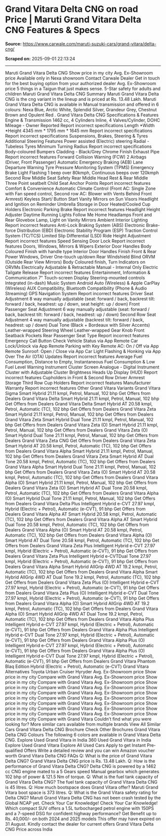 # Grand Vitara Delta CNG on road Price | Maruti Grand Vitara Delta CNG Features & Specs

**Source:** https://www.carwale.com/maruti-suzuki-cars/grand-vitara/delta-cng/

**Scraped on:** 2025-09-01 22:13:24

---

Maruti Grand Vitara Delta CNG
Show price in my city
Avg. Ex-Showroom price
Available only in Nexa showroom
Contact Carwale Dealer
Get in touch for the best buying option from your authorized dealer
Avg. Ex-Showroom price
5 things in a Taigun that just makes sense.
5-Star safety for adults and children
Maruti Grand Vitara Delta CNG Summary
Maruti Grand Vitara Delta CNG is the cng variant in the
lineup and is priced at Rs. 13.48 Lakh. Maruti Grand Vitara Delta CNG is available in Manual transmission and offered in 6 colours: Nexa Blue, Arctic White, Splendid Silver, Grandeur Grey, Chestnut Brown and Opulent Red .
Grand Vitara Delta CNG Specifications & Features
Engine & Transmission
1462 cc, 4 Cylinders Inline, 4 Valves/Cylinder, DOHC
Mileage - Owner Reported
Report incorrect specifications
Length *Width *Height
4345 mm * 1795 mm * 1645 mm
Report incorrect specifications
Report incorrect specifications
Suspensions, Brakes, Steering & Tyres
Additional Steering Features
Power assisted (Electric) steering
Radial - Tubeless Tyres
Minimum Turning Radius
Report incorrect specifications
Body-coloured Bumpers
Cladding - Black/Grey
Chrome Finish Exhaust Pipe
Report incorrect features
Forward Collision Warning (FCW)
2 Airbags (Driver, Front Passenger)
Automatic Emergency Braking (AEB)
Lane Departure Warning
Tyre Pressure Monitoring System (TPMS)
Emergency Brake Light Flashing
1 beep over 80kmph, Continuous beeps over 120kmph
Second Row Middle Seat Safety
Rear Middle Head Rest & Rear Middle Three Point seatbelt
Child Seat Anchor Points
Report incorrect features
Comfort & Convenience
Automatic Climate Control (Front AC: Single Zone with Fan speed control, Second row AC: Blower with Vents Behind Front Armrest)
Keyless Start/ Button Start
Vanity Mirrors on Sun Visors
Headlight and Ignition on Reminder
Umbrella Storage in Door
Heated/Cooled Cup Holders
Electronic Parking Brake
Report incorrect features
Headlight Height Adjuster
Daytime Running Lights
Follow Me Home Headlamps
Front and Rear Glovebox Lamp,
Light on Vanity Mirrors
Ambient Interior Lighting
Report incorrect features
Anti-Lock Braking System (ABS)
Electronic Brake-force Distribution (EBD)
Electronic Stability Program (ESP)
Traction Control System (TC/TCS)
Limited Slip Differential (LSD)
Ride Height Adjustment
Report incorrect features
Speed Sensing Door Lock
Report incorrect features
Doors, Windows, Mirrors & Wipers
Exterior Door Handles
Body Coloured Finish with handle type
Interior Door Handles Finish
Front & Rear Power Windows, Driver One-touch up/down
Rear Windshield Blind
ORVM (Outside Rear View Mirrors)
Body Coloured finish, Turn Indicators on ORVMs
Electrically Adjustable & Retractable
Manual - Internal Only
Electric Tailgate Release
Report incorrect features
Entertainment, Information & Communication
7" Touch-screen Display
Steering-mounted controls
Integrated (in-dash) Music System
Android Auto (Wireless) & Apple CarPlay (Wireless)
AUX Compatibility, Bluetooth Compatibility (Phone & Audio Streaming)
GPS Navigation System
Report incorrect features
Driver Seat Adjustment
8 way manually adjustable (seat: forward / back, backrest tilt: forward / back, headrest: up / down, seat height: up / down)
Front Passenger Seat Adjustment
6 way manually adjustable (seat: forward / back, backrest tilt: forward / back, headrest: up / down)
Second Row Seat Adjustment
4 way manually adjustable (backrest tilt: forward / back, headrest: up / down)
Dual Tone (Black + Bordeaux with Silver Accents)
Leather-wrapped Steering Wheel
Leather-wrapped Gear Knob
Front Seatback Pockets
Rear Passenger Seat Type
Report incorrect features
Emergency Call Button
Check Vehicle Status via App
Remote Car Lock/Unlock via App
Remote Parking with Key
Remote AC: On / Off via App
Remote Sunroof: Open / Close via App
Car Light Flashing & Honking via App
Over The Air (OTA) Updates
Report incorrect features
Average Fuel Consumption, Distance to Empty, Instantaneous Fuel Consumption & Low Fuel Level Warning
Instrument Cluster Screen
Analogue - Digital Instrument Cluster with Adjustable Cluster Brightness
Heads Up Display (HUD)
Report incorrect features
Cupholders in Front & Second Row
Driver Armrest Storage
Third Row Cup Holders
Report incorrect features
Manufacturer Warranty
Report incorrect features
Other Grand Vitara Variants
Grand Vitara Sigma Smart Hybrid
21.11 kmpl, Petrol, Manual, 102 bhp
Get Offers from Dealers
Grand Vitara Delta Smart Hybrid
21.11 kmpl, Petrol, Manual, 102 bhp
Get Offers from Dealers
Grand Vitara Delta Smart Hybrid AT
20.58 kmpl, Petrol, Automatic (TC), 102 bhp
Get Offers from Dealers
Grand Vitara Zeta Smart Hybrid
21.11 kmpl, Petrol, Manual, 102 bhp
Get Offers from Dealers
Grand Vitara Zeta Smart Hybrid Dual Tone
21.11 kmpl, Petrol, Manual, 102 bhp
Get Offers from Dealers
Grand Vitara Zeta (O) Smart Hybrid
21.11 kmpl, Petrol, Manual, 102 bhp
Get Offers from Dealers
Grand Vitara Zeta (O) Smart Hybrid Dual Tone
21.11 kmpl, Petrol, Manual, 102 bhp
Get Offers from Dealers
Grand Vitara Zeta CNG
Get Offers from Dealers
Grand Vitara Zeta Smart Hybrid AT
20.58 kmpl, Petrol, Automatic (TC), 102 bhp
Get Offers from Dealers
Grand Vitara Alpha Smart Hybrid
21.11 kmpl, Petrol, Manual, 102 bhp
Get Offers from Dealers
Grand Vitara Zeta Smart Hybrid AT Dual Tone
20.58 kmpl, Petrol, Automatic (TC), 102 bhp
Get Offers from Dealers
Grand Vitara Alpha Smart Hybrid Dual Tone
21.11 kmpl, Petrol, Manual, 102 bhp
Get Offers from Dealers
Grand Vitara Zeta (O) Smart Hybrid AT
20.58 kmpl, Petrol, Automatic (TC), 102 bhp
Get Offers from Dealers
Grand Vitara Alpha (O) Smart Hybrid
21.11 kmpl, Petrol, Manual, 102 bhp
Get Offers from Dealers
Grand Vitara Zeta (O) Smart Hybrid AT Dual Tone
20.58 kmpl, Petrol, Automatic (TC), 102 bhp
Get Offers from Dealers
Grand Vitara Alpha (O) Smart Hybrid Dual Tone
21.11 kmpl, Petrol, Manual, 102 bhp
Get Offers from Dealers
Grand Vitara Delta Plus Intelligent Hybrid e-CVT
27.97 kmpl, Hybrid (Electric + Petrol), Automatic (e-CVT), 91 bhp
Get Offers from Dealers
Grand Vitara Alpha AT Smart Hybrid
20.58 kmpl, Petrol, Automatic (TC), 102 bhp
Get Offers from Dealers
Grand Vitara Alpha AT Smart Hybrid Dual Tone
20.58 kmpl, Petrol, Automatic (TC), 102 bhp
Get Offers from Dealers
Grand Vitara Alpha (O) Smart Hybrid AT
20.58 kmpl, Petrol, Automatic (TC), 102 bhp
Get Offers from Dealers
Grand Vitara Alpha (O) Smart Hybrid AT Dual Tone
20.58 kmpl, Petrol, Automatic (TC), 102 bhp
Get Offers from Dealers
Grand Vitara Zeta Plus Intelligent Hybrid e-CVT
27.97 kmpl, Hybrid (Electric + Petrol), Automatic (e-CVT), 91 bhp
Get Offers from Dealers
Grand Vitara Zeta Plus Intelligent Hybrid e-CVTDual Tone
27.97 kmpl, Hybrid (Electric + Petrol), Automatic (e-CVT), 91 bhp
Get Offers from Dealers
Grand Vitara Alpha Smart Hybrid AllGrip 4WD AT
19.2 kmpl, Petrol, Automatic (TC), 102 bhp
Get Offers from Dealers
Grand Vitara Alpha Smart Hybrid AllGrip 4WD AT Dual Tone
19.2 kmpl, Petrol, Automatic (TC), 102 bhp
Get Offers from Dealers
Grand Vitara Zeta Plus (O) Intelligent Hybrid e-CVT
27.97 kmpl, Hybrid (Electric + Petrol), Automatic (e-CVT), 91 bhp
Get Offers from Dealers
Grand Vitara Zeta Plus (O) Intelligent Hybrid e-CVT Dual Tone
27.97 kmpl, Hybrid (Electric + Petrol), Automatic (e-CVT), 91 bhp
Get Offers from Dealers
Grand Vitara Alpha (O) Smart Hybrid AllGrip 4WD AT
19.2 kmpl, Petrol, Automatic (TC), 102 bhp
Get Offers from Dealers
Grand Vitara Alpha (O) Smart Hybrid AllGrip 4WD AT Dual Tone
19.2 kmpl, Petrol, Automatic (TC), 102 bhp
Get Offers from Dealers
Grand Vitara Alpha Plus Intelligent Hybrid e-CVT
27.97 kmpl, Hybrid (Electric + Petrol), Automatic (e-CVT), 91 bhp
Get Offers from Dealers
Grand Vitara Alpha Plus Intelligent Hybrid e-CVT Dual Tone
27.97 kmpl, Hybrid (Electric + Petrol), Automatic (e-CVT), 91 bhp
Get Offers from Dealers
Grand Vitara Alpha Plus (O) Intelligent Hybrid e-CVT
27.97 kmpl, Hybrid (Electric + Petrol), Automatic (e-CVT), 91 bhp
Get Offers from Dealers
Grand Vitara Alpha Plus (O) Intelligent Hybrid e-CVT Dual Tone
27.97 kmpl, Hybrid (Electric + Petrol), Automatic (e-CVT), 91 bhp
Get Offers from Dealers
Grand Vitara Phantom Blaq Edition
Hybrid (Electric + Petrol), Automatic (e-CVT)
Grand Vitara Alternatives
Toyota Urban Cruiser Hyryder
Avg. Ex-Showroom price
Show price in my city
Compare with Grand Vitara
Avg. Ex-Showroom price
Show price in my city
Compare with Grand Vitara
Avg. Ex-Showroom price
Show price in my city
Compare with Grand Vitara
Avg. Ex-Showroom price
Show price in my city
Compare with Grand Vitara
Avg. Ex-Showroom price
Show price in my city
Compare with Grand Vitara
Avg. Ex-Showroom price
Show price in my city
Compare with Grand Vitara
Avg. Ex-Showroom price
Show price in my city
Compare with Grand Vitara
Avg. Ex-Showroom price
Show price in my city
Compare with Grand Vitara
Avg. Ex-Showroom price
Show price in my city
Compare with Grand Vitara
Couldn’t find what you were looking for?
More similar cars available from multiple brands
View All Similar Cars
Grand Vitara Delta CNG Brochure
Check Other Brochures
Grand Vitara Delta CNG Colours
The following 6 colors are available in Grand Vitara Delta CNG.
Explore Used Grand Vitara in India
360 Used Grand Vitara in India
Explore Used Grand Vitara
Explore All Used Cars
Apply to get Instant Pre-qualified Offers
Write a detailed review and you can win Amazon voucher worth
Grand Vitara Delta CNG FAQs
Q: What is the price of Grand Vitara Delta CNG?
Grand Vitara Delta CNG price is ‎Rs. 13.48 Lakh.
Q: How is the performance of Grand Vitara Delta CNG?
Delta CNG is powered by a 1462 cc CNG  engine mated to a  5 Gears speed Manual  gearbox which generates 102 bhp of power & 121.5 Nm of torque.
Q: What is the fuel tank capacity of Grand Vitara Delta CNG?
The fuel tank capacity of Grand Vitara Delta CNG is 45 litres.
Q: How much bootspace does Grand Vitara offer?
Maruti Grand Vitara boot space is 373 litres.
Q: What is the Grand Vitara safety rating for Delta CNG?
Maruti Grand Vitara Delta CNG has not been crash tested by the Global NCAP yet.
Check Your Car Knowledge!
Check Your Car Knowledge!
Which compact SUV offers a 1.5L turbocharged petrol engine with 150PS and a 7-speed DSG for confident highway performance?
Get Benefit up to Rs. 40,000/- on both 2024 and 2025 models
This offer may have expired on 31 August. Kindly contact the dealer for current offers
Grand Vitara Delta CNG Price across India